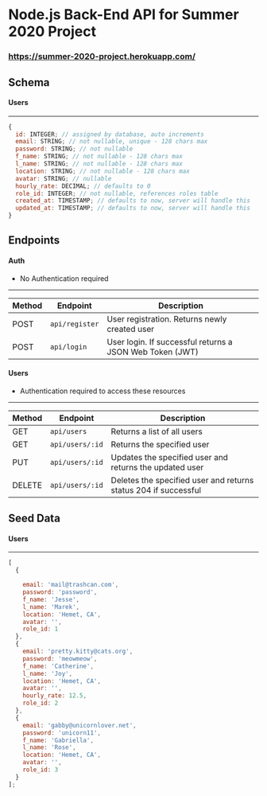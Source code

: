 # Node.js Back-End API for Summer 2020 Project

### https://summer-2020-project.herokuapp.com/

## Schema

#### Users

---

```js
{
  id: INTEGER; // assigned by database, auto increments
  email: STRING; // not nullable, unique - 128 chars max
  password: STRING; // not nullable
  f_name: STRING; // not nullable - 128 chars max
  l_name: STRING; // not nullable - 128 chars max
  location: STRING; // not nullable - 128 chars max
  avatar: STRING; // nullable
  hourly_rate: DECIMAL; // defaults to 0
  role_id: INTEGER; // not nullable, references roles table
  created_at: TIMESTAMP; // defaults to now, server will handle this
  updated_at: TIMESTAMP; // defaults to now, server will handle this
}
```

## Endpoints

#### Auth

- No Authentication required
---

| Method | Endpoint         | Description                                              |
| ------ | ---------------- | -------------------------------------------------------- |
| POST   | `api/register`   | User registration. Returns newly created user            |
| POST   | `api/login`      | User login. If successful returns a JSON Web Token (JWT) |

#### Users

- Authentication required to access these resources
---

| Method | Endpoint         | Description                                                     |
| ------ | ---------------- | --------------------------------------------------------------- |
| GET    | `api/users`      | Returns a list of all users                                     |
| GET    | `api/users/:id`  | Returns the specified user                                      |
| PUT    | `api/users/:id`  | Updates the specified user and returns the updated user         |
| DELETE | `api/users/:id`  | Deletes the specified user and returns status 204 if successful |

## Seed Data

#### Users

---

```js
[
  {

    email: 'mail@trashcan.com',
    password: 'password',
    f_name: 'Jesse',
    l_name: 'Marek',
    location: 'Hemet, CA',
    avatar: '',
    role_id: 1
  },
  {
    email: 'pretty.kitty@cats.org',
    password: 'meowmeow',
    f_name: 'Catherine',
    l_name: 'Joy',
    location: 'Hemet, CA',
    avatar: '',
    hourly_rate: 12.5,
    role_id: 2
  },
  {
    email: 'gabby@unicornlover.net',
    password: 'unicorn11',
    f_name: 'Gabriella',
    l_name: 'Rose',
    location: 'Hemet, CA',
    avatar: '',
    role_id: 3
  }
];
```